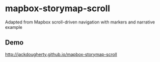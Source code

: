 # mapbox-storymap-scroll
Adapted from Mapbox scroll-driven navigation with markers and narrative example

## Demo
http://jackdougherty.github.io/mapbox-storymap-scroll
